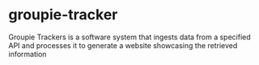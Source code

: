 # groupie-tracker

Groupie Trackers is a software system that ingests data from a specified API and processes it to generate a website showcasing the retrieved information